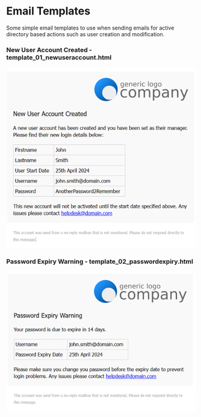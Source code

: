 
# Email Templates

Some simple email templates to use when sending emails for active directory based actions such as user creation and modification.


### New User Account Created - template_01_newuseraccount.html

![alt text](https://github.com/hedgeworth/email_templates/blob/main/images/template_01_newuseraccount.png?raw=true)

### Password Expiry Warning - template_02_passwordexpiry.html

![alt text](https://github.com/hedgeworth/email_templates/blob/main/images/template_02_passwordexpiry.png?raw=true)



